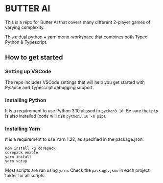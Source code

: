 # BUTTER AI

This is a repo for Butter AI that covers many different 2-player games of varying complexity.

This a dual python + yarn mono-workspace that combines both Typed Python & Typescript.

## How to get started

### Setting up VSCode

The repo includes VSCode settings that will help you get started with Pylance and Typescript debugging support.

### Installing Python

It is a requirement to use Python 3.10 aliased to `python3.10`. Be sure that `pip` is also installed (code will use `python3.10 -m pip`).

### Installing Yarn

It is a requirement to use Yarn 1.22, as specified in the package.json.

```
npm install -g corepack
corepack enable
yarn install
yarn setup
```

Most scripts are run using `yarn`. Check the `package.json` in each project folder for all scripts.